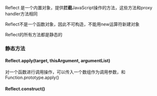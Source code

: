 Reflect 是一个内置对象，提供**拦截**JavaScript操作的方法，这些方法和proxy handler方法相同

Reflect不是一个函数对象，因此不可构造，不能用new运算符新建对象

Reflect的所有方法都是静态的

### 静态方法

#### Reflect.apply(target, thisArgument, argumentList)

对一个函数进行调用操作，可以传入一个数组作为调用参数，和Function.prototype.apply()

#### Reflect.construct()
